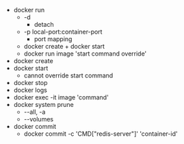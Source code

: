 - docker run
  - -d
    - detach
  - -p local-port:container-port
    - port mapping
  - docker create + docker start
  - docker run image 'start command override'
- docker create
- docker start
  - cannot override start command
- docker stop
- docker logs
- docker exec -it image 'command'
- docker system prune
  - --all, -a
  - --volumes
- docker commit
  - docker commit -c 'CMD["redis-server"]' 'container-id'